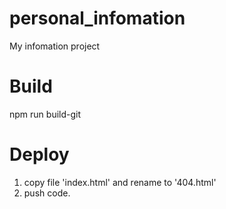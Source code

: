 # personal_infomation
My infomation project

# Build
npm run build-git

# Deploy
1. copy file 'index.html' and rename to '404.html'
2. push code.
